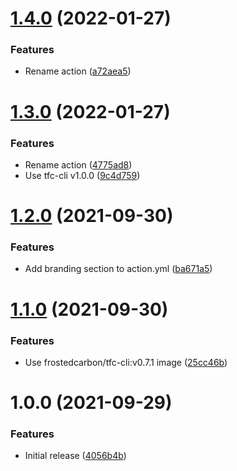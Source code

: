 # [1.4.0](https://github.com/cbsinteractive/update-tfc-workspace-variable-value-action/compare/1.3.0...1.4.0) (2022-01-27)


### Features

* Rename action ([a72aea5](https://github.com/cbsinteractive/update-tfc-workspace-variable-value-action/commit/a72aea58e51ab7094b85ea8be0dad1aaffaae799))

# [1.3.0](https://github.com/cbsinteractive/update-tfc-workspace-variable-value-action/compare/1.2.0...1.3.0) (2022-01-27)


### Features

* Rename action ([4775ad8](https://github.com/cbsinteractive/update-tfc-workspace-variable-value-action/commit/4775ad8adfc8d331908998e1cfa3d8d447f0cb9f))
* Use tfc-cli v1.0.0 ([9c4d759](https://github.com/cbsinteractive/update-tfc-workspace-variable-value-action/commit/9c4d7599a239c67182dd03f11d55ab08eb5230a1))

# [1.2.0](https://github.com/cbsinteractive/update-tfc-workspace-variable-value-action/compare/1.1.0...1.2.0) (2021-09-30)


### Features

* Add branding section to action.yml ([ba671a5](https://github.com/cbsinteractive/update-tfc-workspace-variable-value-action/commit/ba671a52ae5a35e2cb4a99fe3f93b3db729a2d87))

# [1.1.0](https://github.com/cbsinteractive/update-tfc-workspace-variable-value-action/compare/1.0.0...1.1.0) (2021-09-30)


### Features

* Use frostedcarbon/tfc-cli:v0.7.1 image ([25cc46b](https://github.com/cbsinteractive/update-tfc-workspace-variable-value-action/commit/25cc46b2062d19e0895ad767142ace137c855cc1))

# 1.0.0 (2021-09-29)


### Features

* Initial release ([4056b4b](https://github.com/cbsinteractive/update-tfc-workspace-variable-value-action/commit/4056b4b0f9811e5e271dd965c66cf07bbdb6a5ad))
